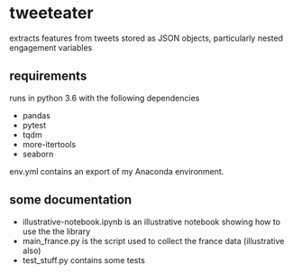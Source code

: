 # tweeteater
extracts features from tweets stored as JSON objects, particularly nested engagement variables

## requirements
runs in python 3.6 with the following dependencies 
- pandas 
- pytest 
- tqdm 
- more-itertools 
- seaborn

env.yml contains an export of my Anaconda environment.

## some documentation

- illustrative-notebook.ipynb is an illustrative notebook showing how to use the the library
- main_france.py is the script used to collect the france data (illustrative also)
- test_stuff.py contains some tests


